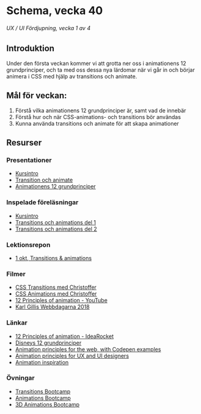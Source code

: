 # Schema, vecka 40
###### UX / UI Fördjupning, vecka 1 av 4

## Introduktion

Under den första veckan kommer vi att grotta ner oss i animationens 12 grundprinciper, och ta med oss dessa nya lärdomar när vi går in och börjar animera i CSS med hjälp av transitions och animate.

## Mål för veckan:
1. Förstå vilka animationens 12 grundprinciper är, samt vad de innebär
2. Förstå hur och när CSS-animations- och transitions bör användas
3. Kunna använda transitions och animate för att skapa animationer

## Resurser

### Presentationer
* [Kursintro](https://docs.google.com/presentation/d/1FiAEiRHZzzNyVeAoL25FTNuteYYAQ67J/edit?usp=sharing&ouid=117251319654116712560&rtpof=true&sd=true)
* [Transition och animate](https://docs.google.com/presentation/d/1meKcfOQYq4wYcb69D87lPpo9o7LsdjtR/edit?usp=sharing&ouid=117251319654116712560&rtpof=true&sd=true)
* [Animationens 12 grundprinciper]()

### Inspelade föreläsningar
* [Kursintro](https://funet.sharepoint.com/sites/FrontendutvecklareYH-Fe23Karlstad/_layouts/15/stream.aspx?id=%2Fsites%2FFrontendutvecklareYH%2DFe23Karlstad%2FDelade%20dokument%2FInspelningar%2FF%C3%B6rel%C3%A4sning%2D20241001%5F091159%2DM%C3%B6tesinspelning%2Emp4&referrer=StreamWebApp%2EWeb&referrerScenario=AddressBarCopied%2Eview%2Eecc7a542%2Ddb18%2D4542%2Da0ca%2Df867eb1ad6ff)
* [Transitions och animations del 1](https://funet.sharepoint.com/sites/FrontendutvecklareYH-Fe23Karlstad/_layouts/15/stream.aspx?id=%2Fsites%2FFrontendutvecklareYH%2DFe23Karlstad%2FDelade%20dokument%2FInspelningar%2FF%C3%B6rel%C3%A4sning%2D20241001%5F092810%2DM%C3%B6tesinspelning%2Emp4&referrer=StreamWebApp%2EWeb&referrerScenario=AddressBarCopied%2Eview%2Eb7c88153%2D8e73%2D4fb0%2Dbe6a%2D1ca6325ed954)
* [Transitions och animations del 2](https://funet.sharepoint.com/sites/FrontendutvecklareYH-Fe23Karlstad/_layouts/15/stream.aspx?id=%2Fsites%2FFrontendutvecklareYH%2DFe23Karlstad%2FDelade%20dokument%2FInspelningar%2FF%C3%B6rel%C3%A4sning%2D20241001%5F100533%2DM%C3%B6tesinspelning%2Emp4&referrer=StreamWebApp%2EWeb&referrerScenario=AddressBarCopied%2Eview%2E2d5e1aa5%2D2323%2D48cb%2D9c6c%2Deed8be14a9ab)

### Lektionsrepon
* [1 okt, Transitions & animations](https://github.com/fu-ux-ui-adv-fe23/week-40-lecture-transitions-animations)


### Filmer
* [CSS Transitions med Christoffer](https://vimeo.com/775592251/ece19cd72e)
* [CSS Animations med Christoffer](https://vimeo.com/775592161/590a4f0b20)
* [12 Principles of animation - YouTube](https://www.youtube.com/playlist?list=PL-bOh8btec4CXd2ya1NmSKpi92U_l6ZJd)
* [Karl Gillis Webbdagarna 2018](https://www.youtube.com/watch?v=5smmkVq3osE&t=502s)


### Länkar
* [12 Principles of animation - IdeaRocket](https://idearocketanimation.com/13721-12-principles-of-animation-gifs/)
* [Disneys 12 grundprinciper](https://lararjessica.wixsite.com/animationsladan/disneys-12-grundprinciper)
* [Animation principles for the web, with Codepen examples](https://cssanimation.rocks/principles/)
* [Animation principles for UX and UI designers](https://codium.one/index.php/en/blog/31-animation-principles-for-ux-and-ui-designers?showall=1)
* [Animation inspiration](https://lottiefiles.com/blog/design-inspiration/ux-ui-animations-website-design-examples)

### Övningar
* [Transitions Bootcamp](https://github.com/fu-ux-ui-adv-fe23/week-40-exercise-transitions-bootcamp)
* [Animations Bootcamp](https://github.com/fu-ux-ui-adv-fe23/week-40-exercise-animations-bootcamp)
* [3D Animations Bootcamp](https://github.com/fu-ux-ui-adv-fe23/week-40-exercise-3d-animations-bootcamp)





